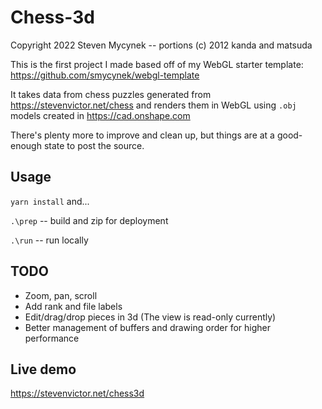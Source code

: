 # Chess-3d

Copyright 2022 Steven Mycynek -- portions (c) 2012 kanda and matsuda

This is the first project I made based off of my WebGL starter template:
https://github.com/smycynek/webgl-template

It takes data from chess puzzles generated from
https://stevenvictor.net/chess and renders them in WebGL
using `.obj` models created in https://cad.onshape.com

There's plenty more to improve and clean up, but things are at
a good-enough state to post the source.

## Usage
`yarn install` and...

`.\prep` -- build and zip for deployment

`.\run` -- run locally

## TODO
* Zoom, pan, scroll
* Add rank and file labels
* Edit/drag/drop pieces in 3d (The view is read-only currently)
* Better management of buffers and drawing order for higher performance

## Live demo
https://stevenvictor.net/chess3d
